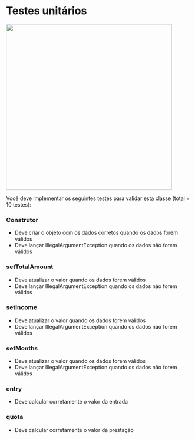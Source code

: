 # Testes unitários

<img height="450px"  align="center" src="https://i.imgur.com/8kqFVzP.png">

Você deve implementar os seguintes testes para validar esta classe (total = 10 testes):

<h3> Construtor </h3>

 * Deve criar o objeto com os dados corretos quando os dados forem válidos
 * Deve lançar IllegalArgumentException quando os dados não forem válidos

<h3> setTotalAmount </h3>

* Deve atualizar o valor quando os dados forem válidos
* Deve lançar IllegalArgumentException quando os dados não forem válidos

<h3>setIncome </h3>

* Deve atualizar o valor quando os dados forem válidos
* Deve lançar IllegalArgumentException quando os dados não forem válidos

<h3>setMonths </h3>

* Deve atualizar o valor quando os dados forem válidos
* Deve lançar IllegalArgumentException quando os dados não forem válidos

<h3>entry </h3>

* Deve calcular corretamente o valor da entrada

<h3> quota </h3>

* Deve calcular corretamente o valor da prestação
